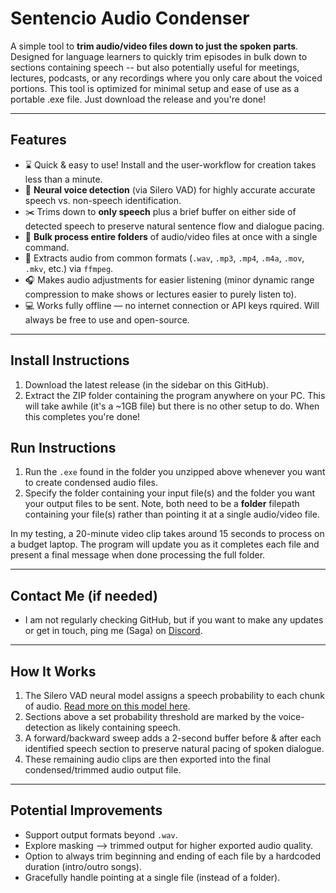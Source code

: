 # Sentencio Audio Condenser

A simple tool to **trim audio/video files down to just the spoken parts**. Designed for language learners to quickly trim episodes in bulk down to sections containing speech -- but also potentially useful for meetings, lectures, podcasts, or any recordings where you only care about the voiced portions. This tool is optimized for minimal setup and ease of use as a portable .exe file. Just download the release and you're done!

---

## Features
- :hourglass: Quick & easy to use! Install and the user-workflow for creation takes less than a minute.
- :brain: **Neural voice detection** (via Silero VAD) for highly accurate accurate speech vs. non-speech identification.
- :scissors: Trims down to **only speech** plus a brief buffer on either side of detected speech to preserve natural sentence flow and dialogue pacing.
- :open_file_folder: **Bulk process entire folders** of audio/video files at once with a single command.
- :arrows_counterclockwise: Extracts audio from common formats (`.wav`, `.mp3`, `.mp4`, `.m4a`, `.mov`, `.mkv`, etc.) via `ffmpeg`.
- :headphones: Makes audio adjustments for easier listening (minor dynamic range compression to make shows or lectures easier to purely listen to). 
- :computer: Works fully offline — no internet connection or API keys rquired. Will always be free to use and open-source.

---

## Install Instructions
1. Download the latest release (in the sidebar on this GitHub).  
2. Extract the ZIP folder containing the program anywhere on your PC. This will take awhile (it's a ~1GB file) but there is no other setup to do. When this completes you're done!

## Run Instructions
1. Run the `.exe` found in the folder you unzipped above whenever you want to create condensed audio files.
2. Specify the folder containing your input file(s) and the folder you want your output files to be sent. Note, both need to be a __folder__ filepath containing your file(s) rather than pointing it at a single audio/video file.

In my testing, a 20-minute video clip takes around 15 seconds to process on a budget laptop. The program will update you as it completes each file and present a final message when done processing the full folder. 

---

## Contact Me (if needed)
- I am not regularly checking GitHub, but if you want to make any updates or get in touch, ping me (Saga) on [Discord](https://discord.gg/85zc78aHwy).

---

## How It Works
1. The Silero VAD neural model assigns a speech probability to each chunk of audio. [Read more on this model here](https://github.com/snakers4/silero-vad).
2. Sections above a set probability threshold are marked by the voice-detection as likely containing speech.  
3. A forward/backward sweep adds a 2-second buffer before & after each identified speech section to preserve natural pacing of spoken dialogue.
4. These remaining audio clips are then exported into the final condensed/trimmed audio output file.

---

## Potential Improvements
- Support output formats beyond `.wav`.  
- Explore masking --> trimmed output for higher exported audio quality.  
- Option to always trim beginning and ending of each file by a hardcoded duration (intro/outro songs).
- Gracefully handle pointing at a single file (instead of a folder).

